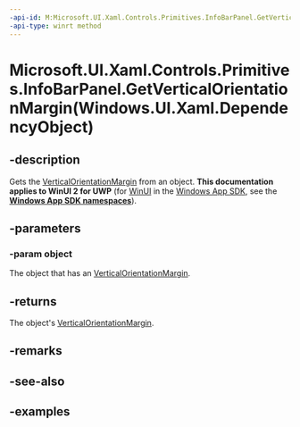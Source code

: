 ```yaml
---
-api-id: M:Microsoft.UI.Xaml.Controls.Primitives.InfoBarPanel.GetVerticalOrientationMargin(Windows.UI.Xaml.DependencyObject)
-api-type: winrt method
---
```


# Microsoft.UI.Xaml.Controls.Primitives.InfoBarPanel.GetVerticalOrientationMargin(Windows.UI.Xaml.DependencyObject)

<!--
public static Windows.UI.Xaml.Thickness GetVerticalOrientationMargin (Windows.UI.Xaml.DependencyObject object);
-->


## -description
Gets the [VerticalOrientationMargin](infobarpanel_verticalorientationmargin.md) from an object.
**This documentation applies to WinUI 2 for UWP** (for [WinUI](/windows/apps/winui/winui3/) in the [Windows App SDK](/windows/apps/windows-app-sdk/), see the **[Windows App SDK namespaces](/windows/windows-app-sdk/api/winrt/)**).

## -parameters

### -param object
The object that has an [VerticalOrientationMargin](infobarpanel_verticalorientationmargin.md).

## -returns
The object's [VerticalOrientationMargin](infobarpanel_verticalorientationmargin.md).

## -remarks

## -see-also

## -examples


